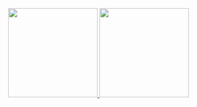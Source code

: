 <div align="center">
  <a href="https://github.com/gabthe">
  <img height="180em" src="https://github-readme-stats.vercel.app/api?username=gabthe&show_icons=true&theme=dark&include_all_commits=true&count_private=true"/>
  <img height="180em" src="https://github-readme-stats.vercel.app/api/top-langs/?username=gabthe&layout=compact&langs_count=7&theme=dark"/>
</div>

